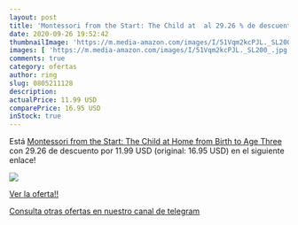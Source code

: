```yaml
---
layout: post
title: 'Montessori from the Start: The Child at  al 29.26 % de descuento'
date: 2020-09-26 19:52:42
thumbnailImage: 'https://m.media-amazon.com/images/I/51Vqm2kcPJL._SL200_.jpg'
images: [ 'https://m.media-amazon.com/images/I/51Vqm2kcPJL._SL200_.jpg' ]
comments: true
category: ofertas
author: ring
slug: 0805211128
description:
actualPrice: 11.99 USD
comparePrice: 16.95 USD
inStock: true
---
```


Está [Montessori from the Start: The Child at Home  from Birth to Age Three](https://www.amazon.com/dp/0805211128/?tag=redken08-20) con 29.26 de descuento por 11.99 USD (original: 16.95 USD) en el siguiente enlace!

[![](https://m.media-amazon.com/images/I/51Vqm2kcPJL._SL200_.jpg)](https://www.amazon.com/dp/0805211128/?tag=redken08-20)

[Ver la oferta!!](https://www.amazon.com/dp/0805211128/?tag=redken08-20)

[Consulta otras ofertas en nuestro canal de telegram](https://t.me/s/ofertas25)
